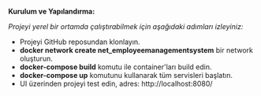 
**Kurulum ve Yapılandırma:**

*Projeyi yerel bir ortamda çalıştırabilmek için aşağıdaki adımları izleyiniz:*

- Projeyi GitHub reposundan klonlayın.
- ****docker network create net_employeemanagementsystem**** bir network oluşturun.
- ****docker-compose build**** komutu ile container'ları build edin.
- ****docker-compose up**** komutunu kullanarak tüm servisleri başlatın.
- UI üzerinden projeyi test edin,
        adres: http://localhost:8080/
